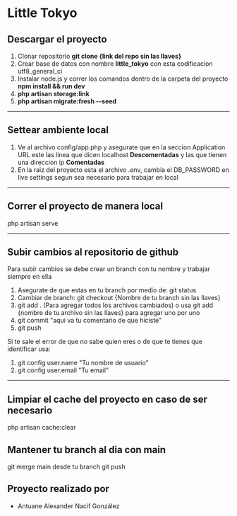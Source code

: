 # Little Tokyo

## Descargar el proyecto

1. Clonar  repositorio
**git clone {link del repo sin las llaves}**
2. Crear base de datos con nombre **little_tokyo** con esta codificacion  utf8_general_ci
3. Instalar node.js y correr los comandos dentro de la carpeta del proyecto
**npm install && run dev**
4. **php artisan storage:link**
5. **php artisan migrate:fresh --seed**

---
## Settear ambiente local
1. Ve al archivo config/app.php y asegurate que en la seccion Application URL este las linea que dicen localhost **Descomentadas** y las que tienen una direccion ip **Comentadas**
2. En la raiz del proyecto esta el archivo .env,  cambia el DB_PASSWORD en live settings segun sea necesario para trabajar en local

---
## Correr el proyecto de manera local
php artisan serve

---
## Subir cambios al repositorio de github
Para subir cambios se debe crear un branch con tu nombre y trabajar siempre en ella
1. Asegurate de que estas en tu branch por medio de: git status
2. Cambiar de branch: git checkout {Nombre de tu branch sin las llaves}
3. git add . (Para agregar todos los archivos cambiados) o usa git add {nombre de tu archivo sin las llaves} para agregar uno por uno
4. git commit "aqui va tu comentario de que hiciste"
5. git push

Si te sale el error de que no sabe quien eres o de que te tienes que identificar usa:
1. git config user.name "Tu nombre de usuario"
2. git config user.email "Tu email"

---

## Limpiar el cache del proyecto en caso de ser necesario
php artisan cache:clear

## Mantener tu branch al dia con main
git merge main desde tu branch
git push

## Proyecto realizado por

- Antuane Alexander Nacif González